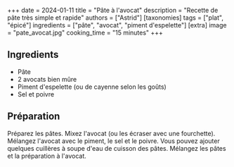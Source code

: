 +++
date = 2024-01-11
title = "Pâte à l'avocat"
description = "Recette de pâte très simple et rapide"
authors = ["Astrid"]
[taxonomies]
tags = ["plat", "épicé"]
ingredients = ["pâte", "avocat", "piment d'espelette"]
[extra]
image = "pate_avocat.jpg"
cooking_time = "15 minutes"
+++

## Ingredients

- Pâte
- 2 avocats bien mûre
- Piment d'espelette (ou de cayenne selon les goûts)
- Sel et poivre

## Préparation

Préparez les pâtes. Mixez l'avocat (ou les écraser avec une fourchette). Mélangez l'avocat avec le piment, le sel et le poivre. Vous pouvez ajouter quelques cuillères à soupe d'eau de cuisson des pâtes. Mélangez les pâtes et la préparation à l'avocat.
